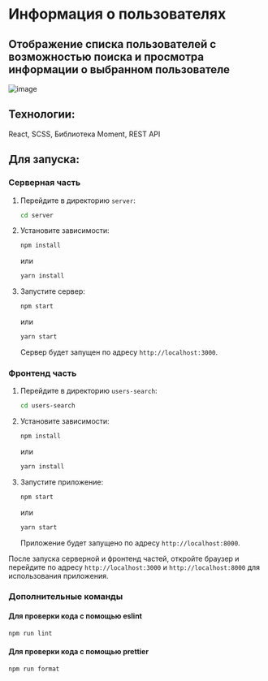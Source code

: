 # Информация о пользователях

## Отображение списка пользователей с возможностью поиска и просмотра информации о выбранном пользователе

![image](![image](https://github.com/Christinnenko/users-search-task/assets/135636897/5a844933-6511-4dcd-80d8-759499027fea))

## Технологии:

React, SCSS, Библиотека Moment, REST API

## Для запуска:

### Серверная часть

1. Перейдите в директорию `server`:

   ```sh
   cd server
   ```

2. Установите зависимости:

   ```sh
   npm install
   ```

   или

   ```sh
   yarn install
   ```

3. Запустите сервер:

   ```sh
   npm start
   ```

   или

   ```sh
   yarn start
   ```

   Сервер будет запущен по адресу `http://localhost:3000`.

### Фронтенд часть

1. Перейдите в директорию `users-search`:

   ```sh
   cd users-search
   ```

2. Установите зависимости:

   ```sh
   npm install
   ```

   или

   ```sh
   yarn install
   ```

3. Запустите приложение:

   ```sh
   npm start
   ```

   или

   ```sh
   yarn start
   ```

   Приложение будет запущено по адресу `http://localhost:8000`.

После запуска серверной и фронтенд частей, откройте браузер и перейдите по адресу `http://localhost:3000` и `http://localhost:8000` для использования приложения.

### Дополнительные команды

#### Для проверки кода с помощью eslint

```sh
npm run lint
```

#### Для проверки кода с помощью prettier

```sh
npm run format
```

